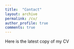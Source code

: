 ```yaml
---
title:  "Contact"
layout: archive
permalink: /cv/
author_profile: true
comments: true
---
```


Here is the latest copy of my CV
